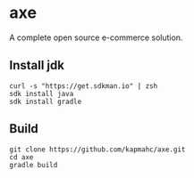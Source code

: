 # axe
A complete open source e-commerce solution.

## Install jdk
```
curl -s "https://get.sdkman.io" | zsh
sdk install java
sdk install gradle
```

## Build
```
git clone https://github.com/kapmahc/axe.git
cd axe
gradle build
```
